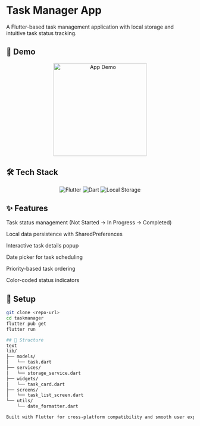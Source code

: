 <h1>Task Manager App</h1>
A Flutter-based task management application with local storage and intuitive task status tracking.

<h2>📱 Demo</h2>
<p align="center"> <img src="screenshots/app_demo.gif" width="250" alt="App Demo"/> </p>
<h2>🛠️ Tech Stack</h2>
<p align="center"> <img src="https://img.shields.io/badge/Flutter-02569B?style=for-the-badge&logo=flutter&logoColor=white" alt="Flutter"/> <img src="https://img.shields.io/badge/Dart-0175C2?style=for-the-badge&logo=dart&logoColor=white" alt="Dart"/> <img src="https://img.shields.io/badge/SharedPreferences-FF6B6B?style=for-the-badge&logo=database&logoColor=white" alt="Local Storage"/> </p>
<h2>✨ Features</h2>
Task status management (Not Started → In Progress → Completed)

Local data persistence with SharedPreferences

Interactive task details popup

Date picker for task scheduling

Priority-based task ordering

Color-coded status indicators

## 🚀 Setup

```bash
git clone <repo-url>
cd taskmanager
flutter pub get
flutter run

## 📁 Structure
text
lib/
├── models/
│   └── task.dart
├── services/
│   └── storage_service.dart
├── widgets/
│   └── task_card.dart
├── screens/
│   └── task_list_screen.dart
└── utils/
    └── date_formatter.dart

Built with Flutter for cross-platform compatibility and smooth user experience.